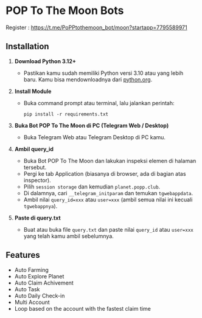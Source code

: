 
# POP To The Moon Bots

Register : https://t.me/PoPPtothemoon_bot/moon?startapp=7795589971


## Installation

1. **Download Python 3.12+**
   - Pastikan kamu sudah memiliki Python versi 3.10 atau yang lebih baru. Kamu bisa mendownloadnya dari [python.org](https://www.python.org/downloads/).

2. **Install Module**
   - Buka command prompt atau terminal, lalu jalankan perintah:
      ```
      pip install -r requirements.txt
      ```

3. **Buka Bot POP To The Moon di PC (Telegram Web / Desktop)**
   - Buka Telegram Web atau Telegram Desktop di PC kamu.

4. **Ambil query_id**
   - Buka Bot POP To The Moon dan lakukan inspeksi elemen di halaman tersebut.
   - Pergi ke tab Application (biasanya di browser, ada di bagian atas inspector).
   - Pilih `session storage` dan kemudian `planet.popp.club`.
   - Di dalamnya, cari `__telegram_initparam` dan temukan `tgwebappdata`.
   - Ambil nilai `query_id=xxx` atau `user=xxx` (ambil semua nilai ini kecuali `tgwebappnya`).

5. **Paste di query.txt**
   - Buat atau buka file `query.txt` dan paste nilai `query_id` atau `user=xxx` yang telah kamu ambil sebelumnya.
  
## Features
- Auto Farming
- Auto Explore Planet
- Auto Claim Achivement
- Auto Task 
- Auto Daily Check-in
- Multi Account
- Loop based on the account with the fastest claim time 

